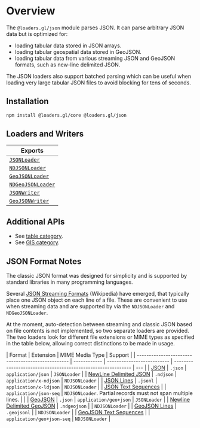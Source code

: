 # Overview

The `@loaders.gl/json` module parses JSON. It can parse arbitrary JSON data but is optimized for:

- loading tabular data stored in JSON arrays.
- loading tabular geospatial data stored in GeoJSON.
- loading tabular data from various streaming JSON and GeoJSON formats, such as new-line delimited JSON.

The JSON loaders also support batched parsing which can be useful when loading very large tabular JSON files
to avoid blocking for tens of seconds.

## Installation

```bash
npm install @loaders.gl/core @loaders.gl/json
```

## Loaders and Writers

| Exports                                                               |
| --------------------------------------------------------------------- |
| [`JSONLoader`](/docs/modules/json/api-reference/json-loader)           |
| [`NDJSONLoader`](/docs/modules/json/api-reference/ndjson-loader)       |
| [`GeoJSONLoader`](/docs/modules/json/api-reference/geojson-loader)     |
| [`NDGeoJSONLoader`](/docs/modules/json/api-reference/ndgeojson-loader) |
| [`JSONWriter`](/docs/modules/json/api-reference/json-writer)           |
| [`GeoJSONWriter`](/docs/modules/json/api-reference/geojson-writer)     |

## Additional APIs

- See [table category](/docs/specifications/category-table).
- See [GIS category](/docs/specifications/category-gis).

## JSON Format Notes

The classic JSON format was designed for simplicity and is supported by standard libraries in many programming languages.

Several [JSON Streaming Formats](https://en.wikipedia.org/wiki/JSON_streaming) (Wikipedia) have emerged, that typically
place one JSON object on each line of a file. These are convenient to use when streaming data and are 
supported by via the `NDJSONLoader` and `NDGeoJSONLoader`.

At the moment, auto-detection between streaming and classic JSON based on file contents 
is not implemented, so two separate loaders are provided. 
The two loaders look for different file extensions or MIME types as specified in the table below, 
allowing correct distinctions to be made in usage.

| Format                                            | Extension    | MIME Media Type            | Support                                                      |
| ------------------------------------------------- | ------------ | -------------------------- | ------------------------------------------------------------ | --- |
| [JSON][format_json]                               | `.json`      | `application/json`         | `JSONLoader`                                               |
| [NewLine Delimited JSON][format_ndjson]           | `.ndjson`    | `application/x-ndjson`     | `NDJSONLoader`                                             |
| [JSON Lines][format_jsonlines]                    | `.jsonl`     | `application/x-ldjson`     | `NDJSONLoader`                                             |
| [JSON Text Sequences][format_json_seq]            |              | `application/json-seq`     | `NDJSONLoader`. Partial records must not span multiple lines. |     |
| [GeoJSON][format_geojson]                         | `.json`      | `application/geo+json`     | `JSONLoader`                                               |
| [Newline Delimited GeoJSON][format_ndgeojson]     | `.ndgeojson` |                            | `NDJSONLoader`                                             |
| [GeoJSON Lines][format_geojson]                   | `.geojsonl`  |                            | `NDJSONLoader`                                             |
| [GeoJSON Text Sequences][format_geojson_text_seq] |              | `application/geo+json-seq` | `NDJSONLoader`                                             |

[format_json]: https://www.json.org/json-en.html
[format_ndjson]: http://ndjson.org/
[format_jsonlines]: http://jsonlines.org/
[format_json_seq]: https://datatracker.ietf.org/doc/html/rfc7464
[format_geojson]: https://geojson.org/
[format_ndgeojson]: https://stevage.github.io/ndgeojson/
[format_geojsonl]: https://www.placemark.io/documentation/geojsonl
[format_geojson_text_seq]: https://datatracker.ietf.org/doc/html/rfc8142
[rfc4288]: https://www.ietf.org/rfc/rfc4288.txt
